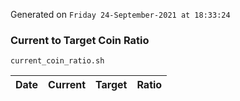 Generated on `Friday 24-September-2021 at 18:33:24`

### Current to Target Coin Ratio
`current_coin_ratio.sh`

Date|Current|Target|Ratio
---|---|---|---
